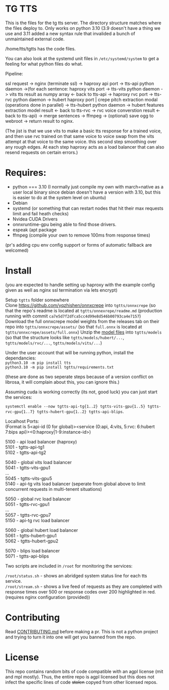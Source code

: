 # TG TTS

This is the files for the tg tts server. The directory structure matches where the files deploy to. Only works on python 3.10 (3.9 doesn't have a thing we use and 3.11 added a new syntax rule that invalided a bunch of unmaintained external code.

/home/tts/tgtts has the code files.

You can also look at the systemd unit files in `/etc/systemd/system` to get a feeling for what python files do what.

Pipeline:

ssl request -> nginx (terminate ssl) -> haproxy api port -> tts-api python daemon ->(for each sentence: haproxy vits port -> tts-vits python daemon -> vits tts result as numpy array <- back to tts-api -> haproxy rvc port -> tts-rvc python daemon -> hubert haproxy port | crepe pitch extraction modal (operations done in parallel) -> tts-hubert python daemon -> hubert features extraction model result <- back to tts-rvc -> rvc voice converstion result <- back to tts-api) -> merge sentences -> ffmpeg -> (optional) save ogg to webroot -> return result to nginx.

(The jist is that we use vits to make a basic tts response for a trained voice, and then use rvc trained on that same voice to voice swap from the vits attempt at that voice to the same voice. this second step smoothing over any rough edges. At each step haproxy acts as a load balancer that can also resend requests on certain errors.)


# Requires:

* python === 3.10 (I normally just compile my own with march=native as a user local binary since debian doesn't have a version with 3.10, but this is easier to do at the system level on ubuntu)
* Debian
* systemd (or something that can restart nodes that hit their max requests limit and fail heath checks)
* Nvidea CUDA Drivers
* onnxruntime-gpu being able to find those drivers.
* espeak (apt package
* ffmpeg (compile your own to remove 100ms from response times)

(pr's adding cpu env config support or forms of automatic fallback are welcomed)

# Install  
(you are expected to handle setting up haproxy with the example config given as well as nginx ssl termination via lets encrypt) 

Setup `tgtts` folder somewhere  
Clone https://github.com/yqzhishen/onnxcrepe into `tgtts/onnxcrepe` (so that the repo's readme is located at `tgtts/onnexrepe/readme.md` (production running with commit `ca7e5d7f2dfca5cc4d99e8d546b00793ca4e7157`)  
Download the full onnxcrepe model weights from the releases tab on their repo into `tgtts/onnxcrepe/assets/` (so that `full.onnx` is located at `tgtts/onnxcrepe/assets/full.onnx`)
Unzip the [model files](https://tts.tgstation13.download/cache/models.zip) into `tgtts/models` (so that the structure looks like `tgtts/models/hubert/...`, `tgtts/models/rvc/...`, `tgtts/models/vits/...`)  

Under the user account that will be running python, install the dependancies:  
`python3.10 -m pip install tts`  
`python3.10 -m pip install tgtts/requirements.txt`  

(these are done as two seperate steps because of a version conflict on librosa, it will complain about this, you can ignore this.)

Assuming cuda is working correctly (its not, good luck) you can just start the services:

`systemctl enable --now tgtts-api-tg{1..2} tgtts-vits-gpu{1..5} tgtts-rvc-gpu{1..7} tgtts-hubert-gpu{1..2} tgtts-api-blips`.

Localhost Ports:  
(Format is 5<api-id (0 for global)><service (0:api, 4:vits, 5:rvc: 6:hubert 7:bips api)><0:haproxy|1-9:instance-id>)

5100 - api load balancer (haproxy)  
5101 - tgtts-api-tg1  
5102 - tgtts-api-tg2  

5040 - global vits load balancer  
5041 - tgtts-vits-gpu1  
...  
5045 - tgtts-vits-gpu5  
5140 - api-tg vits load balancer (seperate from global above to limit concurrent requests in multi-tenent situations)  

5050 - global rvc load balancer  
5051 - tgtts-rvc-gpu1  
...  
5057 - tgtts-rvc-gpu7  
5150 - api-tg rvc load balancer  

5060 - global hubert load balancer  
5061 - tgtts-hubert-gpu1  
5062 - tgtts-hubert-gpu2  

5070 - blips load balancer  
5071 - tgtts-api-blips  

Two scripts are included in `/root` for monitoring the services:

`/root/status.sh` - shows an abridged system status line for each tts service.  
`/root/stream.sh` - shows a live feed of requests as they are completed with response times over 500 or response codes over 200 highlighted in red. (requires nginx configuration (provided))


# Contributing

Read [CONTRIBUTING.md](CONTRIBUTING.md) before making a pr. This is not a python project and trying to turn it into one will get you banned from the repo. 

# License

This repo contains random bits of code compatible with an agpl license (mit and mpl mostly). Thus, the entire repo is agpl licensed but this does not infect the specific lines of code ~~stolen~~ copyed from other licensed repos.

